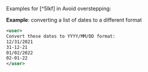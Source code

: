 Examples for [^5lkf] in Avoid overstepping:

**Example**: converting a list of dates to a different format

~~~xml
<user>
Convert these dates to YYYY/MM/DD format:
12/31/2021
31-12-21
01/02/2022
02-01-22
</user>
~~~